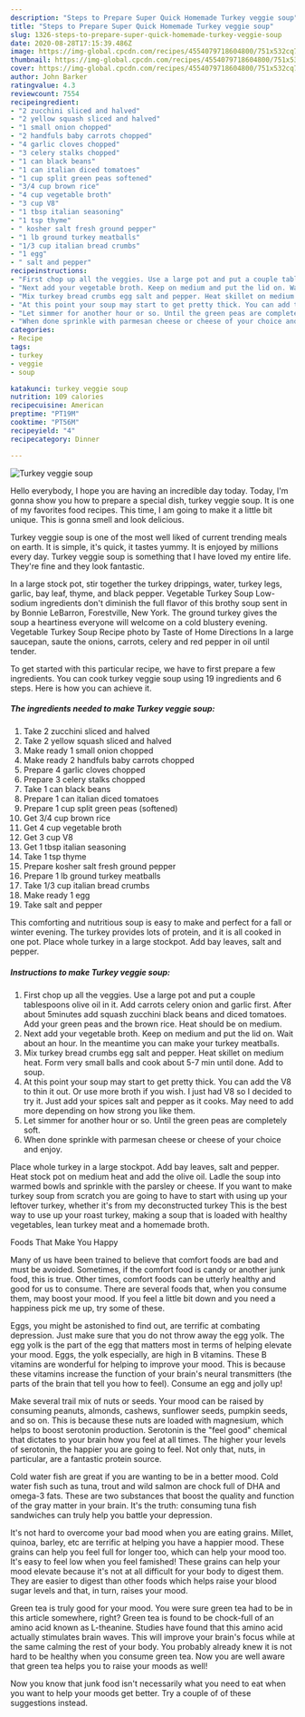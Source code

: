 ```yaml
---
description: "Steps to Prepare Super Quick Homemade Turkey veggie soup"
title: "Steps to Prepare Super Quick Homemade Turkey veggie soup"
slug: 1326-steps-to-prepare-super-quick-homemade-turkey-veggie-soup
date: 2020-08-28T17:15:39.486Z
image: https://img-global.cpcdn.com/recipes/4554079718604800/751x532cq70/turkey-veggie-soup-recipe-main-photo.jpg
thumbnail: https://img-global.cpcdn.com/recipes/4554079718604800/751x532cq70/turkey-veggie-soup-recipe-main-photo.jpg
cover: https://img-global.cpcdn.com/recipes/4554079718604800/751x532cq70/turkey-veggie-soup-recipe-main-photo.jpg
author: John Barker
ratingvalue: 4.3
reviewcount: 7554
recipeingredient:
- "2 zucchini sliced and halved"
- "2 yellow squash sliced and halved"
- "1 small onion chopped"
- "2 handfuls baby carrots chopped"
- "4 garlic cloves chopped"
- "3 celery stalks chopped"
- "1 can black beans"
- "1 can italian diced tomatoes"
- "1 cup split green peas softened"
- "3/4 cup brown rice"
- "4 cup vegetable broth"
- "3 cup V8"
- "1 tbsp italian seasoning"
- "1 tsp thyme"
- " kosher salt fresh ground pepper"
- "1 lb ground turkey meatballs"
- "1/3 cup italian bread crumbs"
- "1 egg"
- " salt and pepper"
recipeinstructions:
- "First chop up all the veggies. Use a large pot and put a couple tablespoons olive oil in it. Add carrots celery onion and garlic first. After about 5minutes add squash zucchini  black beans and diced tomatoes. Add your green peas and the brown rice. Heat should be on medium."
- "Next add your vegetable broth. Keep on medium and put the lid on. Wait about an hour. In the meantime you can make your turkey meatballs."
- "Mix turkey bread crumbs egg salt and pepper. Heat skillet on medium heat. Form very small balls and cook about 5-7 min until done. Add to soup."
- "At this point your soup may start to get pretty thick. You can add the V8 to thin it out. Or use more broth if you wish. I just had V8 so I decided to try it. Just add your spices salt and pepper as it cooks. May need to add more depending on how strong you like them."
- "Let simmer for another hour or so. Until the green peas are completely soft."
- "When done sprinkle with parmesan cheese or cheese of your choice and enjoy."
categories:
- Recipe
tags:
- turkey
- veggie
- soup

katakunci: turkey veggie soup 
nutrition: 109 calories
recipecuisine: American
preptime: "PT19M"
cooktime: "PT56M"
recipeyield: "4"
recipecategory: Dinner

---
```



![Turkey veggie soup](https://img-global.cpcdn.com/recipes/4554079718604800/751x532cq70/turkey-veggie-soup-recipe-main-photo.jpg)

Hello everybody, I hope you are having an incredible day today. Today, I'm gonna show you how to prepare a special dish, turkey veggie soup. It is one of my favorites food recipes. This time, I am going to make it a little bit unique. This is gonna smell and look delicious.

Turkey veggie soup is one of the most well liked of current trending meals on earth. It is simple, it's quick, it tastes yummy. It is enjoyed by millions every day. Turkey veggie soup is something that I have loved my entire life. They're fine and they look fantastic.

In a large stock pot, stir together the turkey drippings, water, turkey legs, garlic, bay leaf, thyme, and black pepper. Vegetable Turkey Soup Low-sodium ingredients don&#39;t diminish the full flavor of this brothy soup sent in by Bonnie LeBarron, Forestville, New York. The ground turkey gives the soup a heartiness everyone will welcome on a cold blustery evening. Vegetable Turkey Soup Recipe photo by Taste of Home Directions In a large saucepan, saute the onions, carrots, celery and red pepper in oil until tender.


To get started with this particular recipe, we have to first prepare a few ingredients. You can cook turkey veggie soup using 19 ingredients and 6 steps. Here is how you can achieve it.

<!--inarticleads1-->

##### The ingredients needed to make Turkey veggie soup:

1. Take 2 zucchini sliced and halved
1. Take 2 yellow squash sliced and halved
1. Make ready 1 small onion chopped
1. Make ready 2 handfuls baby carrots chopped
1. Prepare 4 garlic cloves chopped
1. Prepare 3 celery stalks chopped
1. Take 1 can black beans
1. Prepare 1 can italian diced tomatoes
1. Prepare 1 cup split green peas (softened)
1. Get 3/4 cup brown rice
1. Get 4 cup vegetable broth
1. Get 3 cup V8
1. Get 1 tbsp italian seasoning
1. Take 1 tsp thyme
1. Prepare  kosher salt fresh ground pepper
1. Prepare 1 lb ground turkey meatballs
1. Take 1/3 cup italian bread crumbs
1. Make ready 1 egg
1. Take  salt and pepper


This comforting and nutritious soup is easy to make and perfect for a fall or winter evening. The turkey provides lots of protein, and it is all cooked in one pot. Place whole turkey in a large stockpot. Add bay leaves, salt and pepper. 

<!--inarticleads2-->

##### Instructions to make Turkey veggie soup:

1. First chop up all the veggies. Use a large pot and put a couple tablespoons olive oil in it. Add carrots celery onion and garlic first. After about 5minutes add squash zucchini  black beans and diced tomatoes. Add your green peas and the brown rice. Heat should be on medium.
1. Next add your vegetable broth. Keep on medium and put the lid on. Wait about an hour. In the meantime you can make your turkey meatballs.
1. Mix turkey bread crumbs egg salt and pepper. Heat skillet on medium heat. Form very small balls and cook about 5-7 min until done. Add to soup.
1. At this point your soup may start to get pretty thick. You can add the V8 to thin it out. Or use more broth if you wish. I just had V8 so I decided to try it. Just add your spices salt and pepper as it cooks. May need to add more depending on how strong you like them.
1. Let simmer for another hour or so. Until the green peas are completely soft.
1. When done sprinkle with parmesan cheese or cheese of your choice and enjoy.


Place whole turkey in a large stockpot. Add bay leaves, salt and pepper. Heat stock pot on medium heat and add the olive oil. Ladle the soup into warmed bowls and sprinkle with the parsley or cheese. If you want to make turkey soup from scratch you are going to have to start with using up your leftover turkey, whether it&#39;s from my deconstructed turkey This is the best way to use up your roast turkey, making a soup that is loaded with healthy vegetables, lean turkey meat and a homemade broth. 

Foods That Make You Happy


Many of us have been trained to believe that comfort foods are bad and must be avoided. Sometimes, if the comfort food is candy or another junk food, this is true. Other times, comfort foods can be utterly healthy and good for us to consume. There are several foods that, when you consume them, may boost your mood. If you feel a little bit down and you need a happiness pick me up, try some of these.

Eggs, you might be astonished to find out, are terrific at combating depression. Just make sure that you do not throw away the egg yolk. The egg yolk is the part of the egg that matters most in terms of helping elevate your mood. Eggs, the yolk especially, are high in B vitamins. These B vitamins are wonderful for helping to improve your mood. This is because these vitamins increase the function of your brain's neural transmitters (the parts of the brain that tell you how to feel). Consume an egg and jolly up!

Make several trail mix of nuts or seeds. Your mood can be raised by consuming peanuts, almonds, cashews, sunflower seeds, pumpkin seeds, and so on. This is because these nuts are loaded with magnesium, which helps to boost serotonin production. Serotonin is the "feel good" chemical that dictates to your brain how you feel at all times. The higher your levels of serotonin, the happier you are going to feel. Not only that, nuts, in particular, are a fantastic protein source.

Cold water fish are great if you are wanting to be in a better mood. Cold water fish such as tuna, trout and wild salmon are chock full of DHA and omega-3 fats. These are two substances that boost the quality and function of the gray matter in your brain. It's the truth: consuming tuna fish sandwiches can truly help you battle your depression. 

It's not hard to overcome your bad mood when you are eating grains. Millet, quinoa, barley, etc are terrific at helping you have a happier mood. These grains can help you feel full for longer too, which can help your mood too. It's easy to feel low when you feel famished! These grains can help your mood elevate because it's not at all difficult for your body to digest them. They are easier to digest than other foods which helps raise your blood sugar levels and that, in turn, raises your mood.

Green tea is truly good for your mood. You were sure green tea had to be in this article somewhere, right? Green tea is found to be chock-full of an amino acid known as L-theanine. Studies have found that this amino acid actually stimulates brain waves. This will improve your brain's focus while at the same calming the rest of your body. You probably already knew it is not hard to be healthy when you consume green tea. Now you are well aware that green tea helps you to raise your moods as well!

Now you know that junk food isn't necessarily what you need to eat when you want to help your moods get better. Try  a  couple of  of  these  suggestions  instead.


